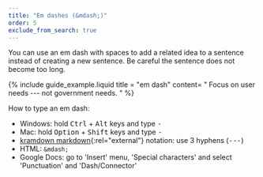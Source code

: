 ```yaml
---
title: "Em dashes (&mdash;)"
order: 5
exclude_from_search: true
---
```


You can use an em dash with spaces to add a related idea to a sentence instead of creating a new sentence. Be careful the sentence does not become too long.

{% include guide_example.liquid
  title = "em dash"
  content= "
Focus on user needs --- not government needs.
"
%}

How to type an em dash:

- Windows: hold <kbd>Ctrl</kbd> + <kbd>Alt</kbd> keys and type <kbd>-</kbd>
- Mac: hold <kbd>Option</kbd> + <kbd>Shift</kbd> keys and type <kbd>-</kbd>
- [kramdown markdown](https://kramdown.gettalong.org/){:rel="external"} notation: use 3 hyphens (<kbd>---</kbd>)
- HTML: `&mdash;`
- Google Docs: go to 'Insert' menu, 'Special characters' and select 'Punctuation' and 'Dash/Connector'

